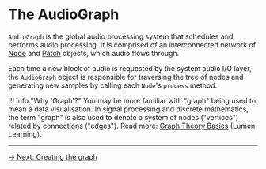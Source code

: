 # The AudioGraph

`AudioGraph` is the global audio processing system that schedules and performs audio processing. It is comprised of an interconnected network of [Node](../node/index.md) and [Patch](../patch/index.md) objects, which audio flows through.

Each time a new block of audio is requested by the system audio I/O layer, the `AudioGraph` object is responsible for traversing the tree of nodes and generating new samples by calling each `Node`'s `process` method.

!!! info "Why 'Graph'?"
    You may be more familiar with "graph" being used to mean a data visualisation. In signal processing and discrete mathematics, the term "graph" is also used to denote a system of nodes ("vertices") related by connections ("edges"). Read more: [Graph Theory Basics](https://courses.lumenlearning.com/wmopen-mathforliberalarts/chapter/introduction-graph-theory/) (Lumen Learning). 

---

[→ Next: Creating the graph](creating.md)
